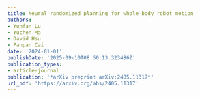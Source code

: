 ```yaml
---
title: Neural randomized planning for whole body robot motion
authors:
- Yunfan Lu
- Yuchen Ma
- David Hsu
- Panpan Cai
date: '2024-01-01'
publishDate: '2025-09-10T08:50:13.323486Z'
publication_types:
- article-journal
publication: '*arXiv preprint arXiv:2405.11317*'
url_pdf: 'https://arxiv.org/abs/2405.11317'
---
```

